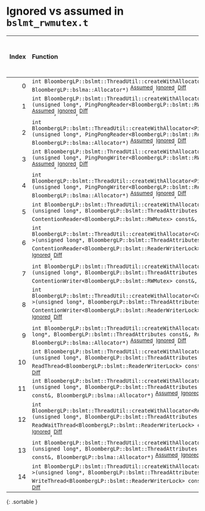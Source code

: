 # Ignored vs assumed in `bslmt_rwmutex.t`

<script src="../sorttable.js"></script>

|   Index | Function                                                                                                                                                                                                                                                                                                                                                                                |   Difference in number of lines |   Function size difference in bytes |   Number of lines in assumed build | Number of bytes in assumed build   |   Number of lines in ignored build | Number of bytes in ignored build   |
|--------:|:----------------------------------------------------------------------------------------------------------------------------------------------------------------------------------------------------------------------------------------------------------------------------------------------------------------------------------------------------------------------------------------|--------------------------------:|------------------------------------:|-----------------------------------:|:-----------------------------------|-----------------------------------:|:-----------------------------------|
|       0 | `int BloombergLP::bslmt::ThreadUtil::createWithAllocator<ReaderThread>(unsigned long*, ReaderThread const&, BloombergLP::bslma::Allocator*)` <sup>[Assumed](0.assume.s.txt)</sup>, <sup>[Ignored](0.none.s.txt)</sup>, <sup>[Diff](0.diff.html)</sup>                                                                                                                                   |                              -6 |                                 -16 |                                384 | 4,227,408                          |                                400 | 4,227,408                          |
|       1 | `int BloombergLP::bslmt::ThreadUtil::createWithAllocator<PingPongReader<BloombergLP::bslmt::RWMutex> >(unsigned long*, PingPongReader<BloombergLP::bslmt::RWMutex> const&, BloombergLP::bslma::Allocator*)` <sup>[Assumed](1.assume.s.txt)</sup>, <sup>[Ignored](1.none.s.txt)</sup>, <sup>[Diff](1.diff.html)</sup>                                                                    |                              -7 |                                 -32 |                                384 | 4,229,008                          |                                416 | 4,229,056                          |
|       2 | `int BloombergLP::bslmt::ThreadUtil::createWithAllocator<PingPongReader<BloombergLP::bslmt::ReaderWriterLock> >(unsigned long*, PingPongReader<BloombergLP::bslmt::ReaderWriterLock> const&, BloombergLP::bslma::Allocator*)` <sup>[Assumed](2.assume.s.txt)</sup>, <sup>[Ignored](2.none.s.txt)</sup>, <sup>[Diff](2.diff.html)</sup>                                                  |                              -7 |                                 -32 |                                384 | 4,233,040                          |                                416 | 4,233,216                          |
|       3 | `int BloombergLP::bslmt::ThreadUtil::createWithAllocator<PingPongWriter<BloombergLP::bslmt::RWMutex> >(unsigned long*, PingPongWriter<BloombergLP::bslmt::RWMutex> const&, BloombergLP::bslma::Allocator*)` <sup>[Assumed](3.assume.s.txt)</sup>, <sup>[Ignored](3.none.s.txt)</sup>, <sup>[Diff](3.diff.html)</sup>                                                                    |                              -7 |                                 -32 |                                384 | 4,228,048                          |                                416 | 4,228,064                          |
|       4 | `int BloombergLP::bslmt::ThreadUtil::createWithAllocator<PingPongWriter<BloombergLP::bslmt::ReaderWriterLock> >(unsigned long*, PingPongWriter<BloombergLP::bslmt::ReaderWriterLock> const&, BloombergLP::bslma::Allocator*)` <sup>[Assumed](4.assume.s.txt)</sup>, <sup>[Ignored](4.none.s.txt)</sup>, <sup>[Diff](4.diff.html)</sup>                                                  |                              -7 |                                 -32 |                                384 | 4,232,048                          |                                416 | 4,232,192                          |
|       5 | `int BloombergLP::bslmt::ThreadUtil::createWithAllocator<ContentionReader<BloombergLP::bslmt::RWMutex> >(unsigned long*, BloombergLP::bslmt::ThreadAttributes const&, ContentionReader<BloombergLP::bslmt::RWMutex> const&, BloombergLP::bslma::Allocator*)` <sup>[Assumed](5.assume.s.txt)</sup>, <sup>[Ignored](5.none.s.txt)</sup>, <sup>[Diff](5.diff.html)</sup>                   |                              -8 |                                 -32 |                                336 | 4,231,184                          |                                368 | 4,231,296                          |
|       6 | `int BloombergLP::bslmt::ThreadUtil::createWithAllocator<ContentionReader<BloombergLP::bslmt::ReaderWriterLock> >(unsigned long*, BloombergLP::bslmt::ThreadAttributes const&, ContentionReader<BloombergLP::bslmt::ReaderWriterLock> const&, BloombergLP::bslma::Allocator*)` <sup>[Assumed](6.assume.s.txt)</sup>, <sup>[Ignored](6.none.s.txt)</sup>, <sup>[Diff](6.diff.html)</sup> |                              -8 |                                 -32 |                                336 | 4,235,248                          |                                368 | 4,235,488                          |
|       7 | `int BloombergLP::bslmt::ThreadUtil::createWithAllocator<ContentionWriter<BloombergLP::bslmt::RWMutex> >(unsigned long*, BloombergLP::bslmt::ThreadAttributes const&, ContentionWriter<BloombergLP::bslmt::RWMutex> const&, BloombergLP::bslma::Allocator*)` <sup>[Assumed](7.assume.s.txt)</sup>, <sup>[Ignored](7.none.s.txt)</sup>, <sup>[Diff](7.diff.html)</sup>                   |                              -8 |                                 -32 |                                336 | 4,230,176                          |                                368 | 4,230,256                          |
|       8 | `int BloombergLP::bslmt::ThreadUtil::createWithAllocator<ContentionWriter<BloombergLP::bslmt::ReaderWriterLock> >(unsigned long*, BloombergLP::bslmt::ThreadAttributes const&, ContentionWriter<BloombergLP::bslmt::ReaderWriterLock> const&, BloombergLP::bslma::Allocator*)` <sup>[Assumed](8.assume.s.txt)</sup>, <sup>[Ignored](8.none.s.txt)</sup>, <sup>[Diff](8.diff.html)</sup> |                              -8 |                                 -32 |                                336 | 4,234,224                          |                                368 | 4,234,432                          |
|       9 | `int BloombergLP::bslmt::ThreadUtil::createWithAllocator<ReadThread<BloombergLP::bslmt::RWMutex> >(unsigned long*, BloombergLP::bslmt::ThreadAttributes const&, ReadThread<BloombergLP::bslmt::RWMutex> const&, BloombergLP::bslma::Allocator*)` <sup>[Assumed](9.assume.s.txt)</sup>, <sup>[Ignored](9.none.s.txt)</sup>, <sup>[Diff](9.diff.html)</sup>                               |                              -8 |                                 -32 |                                336 | 4,237,968                          |                                368 | 4,238,240                          |
|      10 | `int BloombergLP::bslmt::ThreadUtil::createWithAllocator<ReadThread<BloombergLP::bslmt::ReaderWriterLock> >(unsigned long*, BloombergLP::bslmt::ThreadAttributes const&, ReadThread<BloombergLP::bslmt::ReaderWriterLock> const&, BloombergLP::bslma::Allocator*)` <sup>[Assumed](10.assume.s.txt)</sup>, <sup>[Ignored](10.none.s.txt)</sup>, <sup>[Diff](10.diff.html)</sup>          |                              -8 |                                 -32 |                                336 | 4,241,568                          |                                368 | 4,241,936                          |
|      11 | `int BloombergLP::bslmt::ThreadUtil::createWithAllocator<ReadWaitThread<BloombergLP::bslmt::RWMutex> >(unsigned long*, BloombergLP::bslmt::ThreadAttributes const&, ReadWaitThread<BloombergLP::bslmt::RWMutex> const&, BloombergLP::bslma::Allocator*)` <sup>[Assumed](11.assume.s.txt)</sup>, <sup>[Ignored](11.none.s.txt)</sup>, <sup>[Diff](11.diff.html)</sup>                    |                              -8 |                                 -32 |                                336 | 4,239,136                          |                                368 | 4,239,472                          |
|      12 | `int BloombergLP::bslmt::ThreadUtil::createWithAllocator<ReadWaitThread<BloombergLP::bslmt::ReaderWriterLock> >(unsigned long*, BloombergLP::bslmt::ThreadAttributes const&, ReadWaitThread<BloombergLP::bslmt::ReaderWriterLock> const&, BloombergLP::bslma::Allocator*)` <sup>[Assumed](12.assume.s.txt)</sup>, <sup>[Ignored](12.none.s.txt)</sup>, <sup>[Diff](12.diff.html)</sup>  |                              -8 |                                 -32 |                                336 | 4,242,736                          |                                368 | 4,243,168                          |
|      13 | `int BloombergLP::bslmt::ThreadUtil::createWithAllocator<WriteThread<BloombergLP::bslmt::RWMutex> >(unsigned long*, BloombergLP::bslmt::ThreadAttributes const&, WriteThread<BloombergLP::bslmt::RWMutex> const&, BloombergLP::bslma::Allocator*)` <sup>[Assumed](13.assume.s.txt)</sup>, <sup>[Ignored](13.none.s.txt)</sup>, <sup>[Diff](13.diff.html)</sup>                          |                              -8 |                                 -32 |                                336 | 4,238,560                          |                                368 | 4,238,864                          |
|      14 | `int BloombergLP::bslmt::ThreadUtil::createWithAllocator<WriteThread<BloombergLP::bslmt::ReaderWriterLock> >(unsigned long*, BloombergLP::bslmt::ThreadAttributes const&, WriteThread<BloombergLP::bslmt::ReaderWriterLock> const&, BloombergLP::bslma::Allocator*)` <sup>[Assumed](14.assume.s.txt)</sup>, <sup>[Ignored](14.none.s.txt)</sup>, <sup>[Diff](14.diff.html)</sup>        |                              -8 |                                 -32 |                                336 | 4,242,160                          |                                368 | 4,242,560                          |
{: .sortable }
